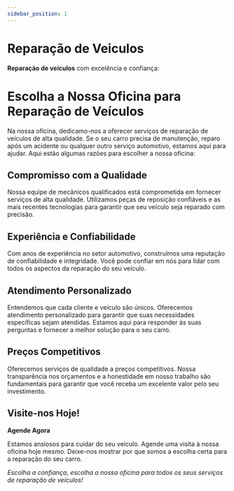 ```yaml
---
sidebar_position: 1
---
```


# Reparação de Veiculos

**Reparação de veículos** com excelência e confiança:
# Escolha a Nossa Oficina para Reparação de Veículos

Na nossa oficina, dedicamo-nos a oferecer serviços de reparação de veículos de alta qualidade. Se o seu carro precisa de manutenção, reparo após um acidente ou qualquer outro serviço automotivo, estamos aqui para ajudar. Aqui estão algumas razões para escolher a nossa oficina:

## Compromisso com a Qualidade

Nossa equipe de mecânicos qualificados está comprometida em fornecer serviços de alta qualidade. Utilizamos peças de reposição confiáveis e as mais recentes tecnologias para garantir que seu veículo seja reparado com precisão.

## Experiência e Confiabilidade

Com anos de experiência no setor automotivo, construímos uma reputação de confiabilidade e integridade. Você pode confiar em nós para lidar com todos os aspectos da reparação do seu veículo.

## Atendimento Personalizado

Entendemos que cada cliente e veículo são únicos. Oferecemos atendimento personalizado para garantir que suas necessidades específicas sejam atendidas. Estamos aqui para responder às suas perguntas e fornecer a melhor solução para o seu carro.

## Preços Competitivos

Oferecemos serviços de qualidade a preços competitivos. Nossa transparência nos orçamentos e a honestidade em nosso trabalho são fundamentais para garantir que você receba um excelente valor pelo seu investimento.

## Visite-nos Hoje!

**Agende Agora**

Estamos ansiosos para cuidar do seu veículo. Agende uma visita à nossa oficina hoje mesmo. Deixe-nos mostrar por que somos a escolha certa para a reparação do seu carro.

*Escolha a confiança, escolha a nossa oficina para todos os seus serviços de reparação de veículos!* 
